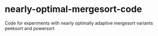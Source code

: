 # nearly-optimal-mergesort-code
Code for experiments with nearly optimally adaptive mergesort variants peeksort and powersort
